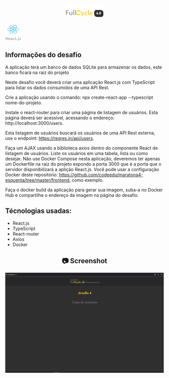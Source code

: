 <h1 align="center">
    <img width="120" height="40" src="https://github.com/trainningjava/Maratona-Full-Cycle-4.0/blob/master/public/assets/images/grupo_4378.png">
</h1>

<img src="https://github.com/trainningjava/Maratona-Full-Cycle-4.0/blob/master/public/assets/images/react.png" alt="Nest.js" width="50" height="50">

## Informações do desafio


A aplicação terá um banco de dados SQLite para armazenar os dados, este banco ficará na raiz do projeto 

Neste desafio você deverá criar uma aplicação React.js com TypeScript para listar os dados consumidos 
de uma API Rest.

Crie a aplicação usando o comando: npx create-react-app --typescript nome-do-projeto.

Instale o react-router para criar uma página de listagem de usuários. Esta página deverá ser acessível, 
acessando o endereço: http://localhost:3000/users.

Esta listagem de usuários buscará os usuários de uma API Rest externa, use o endpoint: 
https://reqres.in/api/users.

Faça um AJAX usando a biblioteca axios dentro do componente React de listagem de usuários. Liste 
os usuários em uma tabela, lista ou como desejar. Não use Docker Compose nesta aplicação, deveremos 
ter apenas um Dockerfile na raiz do projeto expondo a porta 3000 que é a porta que o servidor 
disponibilizará a aplição React.js. Você pode usar a configuração Docker deste repositório:
https://github.com/codeedu/maratona4-esquenta/tree/master/frontend, como exemplo.

Faça o docker build da aplicação para gerar sua imagem, suba-a no Docker Hub e compartilhe 
o endereço da imagem na página do desafio.


## Técnologias usadas:

* React.js
* TypeScript
* React-router
* Axios
* Docker

<h2 align="center"> 📷 Screenshot </h2>

<p align="center">
<img width="600" src="https://github.com/trainningjava/Maratona-Full-Cycle-4.0/blob/master/public/assets/images/resultado/desafio4.gif?raw=true">
</p>

